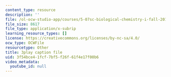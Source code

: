 ```yaml
---
content_type: resource
description: ''
file: /ol-ocw-studio-app/courses/5-07sc-biological-chemistry-i-fall-2013/3f54bce41fcf7bf5f26f61f4e17f00b6_w1JYnijqT6A.srt
file_size: 8617
file_type: application/x-subrip
learning_resource_types: []
license: https://creativecommons.org/licenses/by-nc-sa/4.0/
ocw_type: OCWFile
resourcetype: Other
title: 3play caption file
uid: 3f54bce4-1fcf-7bf5-f26f-61f4e17f00b6
video_metadata:
  youtube_id: null
---
```

